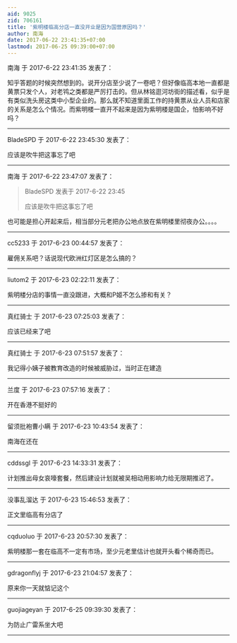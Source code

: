 ```yaml
---
aid: 9025
zid: 706161
title: '紫明楼临高分店一直没开业是因为国营原因吗？'
author: 南海
date: 2017-06-22 23:41:35+07:00
lastmod: 2017-06-25 09:39:00+07:00
---
```


南海 于 2017-6-22 23:41:35 发表了：

知乎答题的时候突然想到的。说开分店至少说了一卷吧？但好像临高本地一直都是黄票只发个人，对老鸨之类都是严厉打击的。但从林铭逛河坊街的描述看，似乎是有类似洗头房这类中小型企业的。那么就不知道里面工作的持黄票从业人员和店家的关系是怎么个情况。而紫明楼一直开不起来是因为紫明楼是国企，怕影响不好吗？

---------

BladeSPD 于 2017-6-22 23:45:30 发表了：

应该是吹牛把这事忘了吧

---------

南海 于 2017-6-22 23:47:07 发表了：

> BladeSPD 发表于 2017-6-22 23:45
> 
> 应该是吹牛把这事忘了吧



也可能是担心开起来后，相当部分元老把办公地点放在紫明楼里彻夜办公。。。。

---------

cc5233 于 2017-6-23 00:44:57 发表了：

雇佣关系吧？话说现代欧洲红灯区是怎么搞的？

---------

liutom2 于 2017-6-23 02:22:11 发表了：

紫明楼分店的事情一直没跟进，大概和P姬不怎么掺和有关？

---------

真红骑士 于 2017-6-23 07:25:03 发表了：

应该已经来了吧

---------

真红骑士 于 2017-6-23 07:51:57 发表了：

我记得小姨子被教育改造的时候被威胁过，当时正在建造

---------

兰度 于 2017-6-23 07:57:16 发表了：

开在香港不挺好的

---------

留须批袍曹小瞒 于 2017-6-23 10:43:54 发表了：

南海在还在

---------

cddssgl 于 2017-6-23 14:33:31 发表了：

计划推出母女哀嚎套餐，然后建设计划就被吴相动用影响力给无限期推迟了。

---------

没事乱溜达 于 2017-6-23 15:46:53 发表了：

正文里临高有分店了

---------

cqduoluo 于 2017-6-23 20:57:30 发表了：

紫明楼那一套在临高不一定有市场，至少元老里估计也就开头看个稀奇而已。

---------

gdragonflyj 于 2017-6-23 21:04:57 发表了：

原来你一天就惦记这个

---------

guojiageyan 于 2017-6-25 09:39:30 发表了：

为防止广雷系坐大吧

---------

